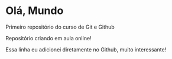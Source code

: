 # Olá, Mundo
 Primeiro repositório do curso de Git e Github

 Repositório criando em aula online!

Essa linha eu adicionei diretamente no Github, muito interessante!
